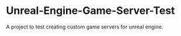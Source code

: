# Unreal-Engine-Game-Server-Test
A project to test creating custom game servers for unreal engine. 
